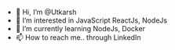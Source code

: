 - 👋 Hi, I’m @Utkarsh
- 👀 I’m interested in JavaScript ReactJs, NodeJs
- 🌱 I’m currently learning NodeJs, Docker
- 📫 How to reach me.. through LinkedIn

<!---
utkarsh953/utkarsh953 is a ✨ special ✨ repository because its `README.md` (this file) appears on your GitHub profile.
You can click the Preview link to take a look at your changes.
--->
